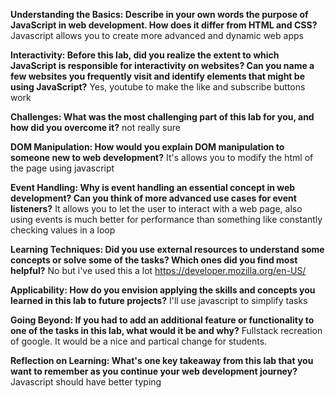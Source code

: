**Understanding the Basics: Describe in your own words the purpose of JavaScript in web development. How does it differ from HTML and CSS?**
Javascript allows you to create more advanced and dynamic web apps

**Interactivity: Before this lab, did you realize the extent to which JavaScript is responsible for interactivity on websites? Can you name a few websites you frequently visit and identify elements that might be using JavaScript?**
Yes, youtube to make the like and subscribe buttons work

**Challenges: What was the most challenging part of this lab for you, and how did you overcome it?**
not really sure

**DOM Manipulation: How would you explain DOM manipulation to someone new to web development?**
It's allows you to modify the html of the page using javascript

**Event Handling: Why is event handling an essential concept in web development? Can you think of more advanced use cases for event listeners?**
It allows you to let the user to interact with a web page, also using events is much better for performance than something like constantly checking values in a loop

**Learning Techniques: Did you use external resources to understand some concepts or solve some of the tasks? Which ones did you find most helpful?**
No but i've used this a lot https://developer.mozilla.org/en-US/

**Applicability: How do you envision applying the skills and concepts you learned in this lab to future projects?**
I'll use javascript to simplify tasks

**Going Beyond: If you had to add an additional feature or functionality to one of the tasks in this lab, what would it be and why?**
Fullstack recreation of google. It would be a nice and partical change for students.

**Reflection on Learning: What's one key takeaway from this lab that you want to remember as you continue your web development journey?**
Javascript should have better typing